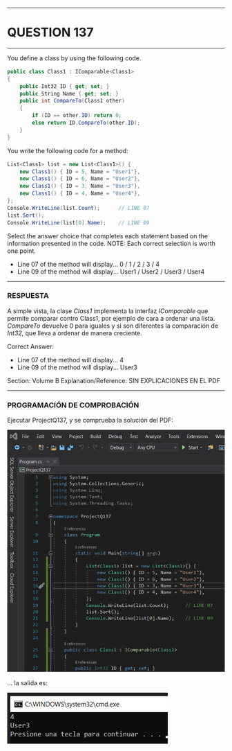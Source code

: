 ------

# QUESTION 137

------

You define a class by using the following code.

```c#
public class Class1 : IComparable<Class1>
{
	public Int32 ID { get; set; }
   	public String Name { get; set; }
    public int CompareTo(Class1 other)  
    { 
        if (ID == other.ID) return 0;
        else return ID.CompareTo(other.ID);
    }
}
```

You write the following code for a method:

```c#
List<Class1> list = new List<Class1>() {
    new Class1() { ID = 5, Name = "User1"},
    new Class1() { ID = 6, Name = "User2"},
    new Class1() { ID = 3, Name = "User3"},
    new Class1() { ID = 4, Name = "User4"},
};
Console.WriteLine(list.Count);		// LINE 07
list.Sort();
Console.WriteLine(list[0].Name);	// LINE 09
```

Select the answer choice that completes each statement based on the information presented in the code.
NOTE: Each correct selection is worth one point.

* Line 07 of the method will display...  0  /  1  /   2  /  3  /  4
* Line 09 of the method will display...  User1  /  User2  /  User3  /  User4



------

### RESPUESTA

A simple vista, la clase *Class1* implementa la interfaz *IComparable*<Class1> que permite comparar contro Class1, por ejemplo de cara a ordenar una lista. *CompareTo* devuelve 0 para iguales y si son diferentes la comparación de *Int32*, que lleva a ordenar de manera creciente.



Correct Answer:

* Line 07 of the method will display...  4
* Line 09 of the method will display...  User3  

Section: Volume B
Explanation/Reference:  SIN EXPLICACIONES EN EL PDF



------

### PROGRAMACIÓN DE COMPROBACIÓN

Ejecutar ProjectQ137, y se comprueba la solución del PDF:

![Q137-Code](Q137a.png)

... la salida es:

![Q137-Salida](Q137b.png)